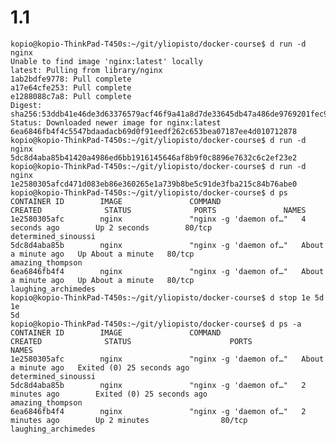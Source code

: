 # 1.1

    kopio@kopio-ThinkPad-T450s:~/git/yliopisto/docker-course$ d run -d nginx
    Unable to find image 'nginx:latest' locally
    latest: Pulling from library/nginx
    1ab2bdfe9778: Pull complete 
    a17e64cfe253: Pull complete 
    e1288088c7a8: Pull complete 
    Digest: sha256:53ddb41e46de3d63376579acf46f9a41a8d7de33645db47a486de9769201fec9
    Status: Downloaded newer image for nginx:latest
    6ea6846fb4f4c5547bdaadacb69d0f91eedf262c653bea07187ee4d010712878
    kopio@kopio-ThinkPad-T450s:~/git/yliopisto/docker-course$ d run -d nginx
    5dc8d4aba85b41420a4986ed6bb1916145646af8b9f0c8896e7632c6c2ef23e2
    kopio@kopio-ThinkPad-T450s:~/git/yliopisto/docker-course$ d run -d nginx
    1e2580305afcd471d083eb86e360265e1a739b8be5c91de3fba215c84b76abe0
    kopio@kopio-ThinkPad-T450s:~/git/yliopisto/docker-course$ d ps
    CONTAINER ID        IMAGE               COMMAND                  CREATED              STATUS              PORTS               NAMES
    1e2580305afc        nginx               "nginx -g 'daemon of…"   4 seconds ago        Up 2 seconds        80/tcp              determined_sinoussi
    5dc8d4aba85b        nginx               "nginx -g 'daemon of…"   About a minute ago   Up About a minute   80/tcp              amazing_thompson
    6ea6846fb4f4        nginx               "nginx -g 'daemon of…"   About a minute ago   Up About a minute   80/tcp              laughing_archimedes
    kopio@kopio-ThinkPad-T450s:~/git/yliopisto/docker-course$ d stop 1e 5d
    1e
    5d
    kopio@kopio-ThinkPad-T450s:~/git/yliopisto/docker-course$ d ps -a
    CONTAINER ID        IMAGE               COMMAND                  CREATED              STATUS                      PORTS               NAMES
    1e2580305afc        nginx               "nginx -g 'daemon of…"   About a minute ago   Exited (0) 25 seconds ago                       determined_sinoussi
    5dc8d4aba85b        nginx               "nginx -g 'daemon of…"   2 minutes ago        Exited (0) 25 seconds ago                       amazing_thompson
    6ea6846fb4f4        nginx               "nginx -g 'daemon of…"   2 minutes ago        Up 2 minutes                80/tcp              laughing_archimedes
